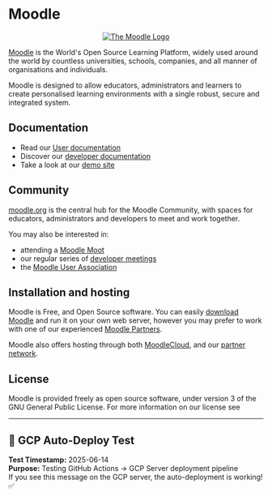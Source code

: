 # Moodle

<p align="center"><a href="https://moodle.org" target="_blank" title="Moodle Website">
  <img src="https://raw.githubusercontent.com/moodle/moodle/main/.github/moodlelogo.svg" alt="The Moodle Logo">
</a></p>

[Moodle][1] is the World's Open Source Learning Platform, widely used around the world by countless universities, schools, companies, and all manner of organisations and individuals.

Moodle is designed to allow educators, administrators and learners to create personalised learning environments with a single robust, secure and integrated system.

## Documentation

- Read our [User documentation][3]
- Discover our [developer documentation][5]
- Take a look at our [demo site][4]

## Community

[moodle.org][1] is the central hub for the Moodle Community, with spaces for educators, administrators and developers to meet and work together.

You may also be interested in:

- attending a [Moodle Moot][6]
- our regular series of [developer meetings][7]
- the [Moodle User Association][8]

## Installation and hosting

Moodle is Free, and Open Source software. You can easily [download Moodle][9] and run it on your own web server, however you may prefer to work with one of our experienced [Moodle Partners][10].

Moodle also offers hosting through both [MoodleCloud][11], and our [partner network][10].

## License

Moodle is provided freely as open source software, under version 3 of the GNU General Public License. For more information on our license see

[1]: https://moodle.org
[2]: https://moodle.com
[3]: https://docs.moodle.org/
[4]: https://sandbox.moodledemo.net/
[5]: https://moodledev.io
[6]: https://moodle.com/events/mootglobal/
[7]: https://moodledev.io/general/community/meetings
[8]: https://moodleassociation.org/
[9]: https://download.moodle.org
[10]: https://moodle.com/partners
[11]: https://moodle.com/cloud
[12]: https://moodledev.io/general/license

---
## 🚀 GCP Auto-Deploy Test
**Test Timestamp:** 2025-06-14  
**Purpose:** Testing GitHub Actions → GCP Server deployment pipeline  
If you see this message on the GCP server, the auto-deployment is working! ✅
